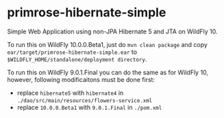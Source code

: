 # primrose-hibernate-simple
Simple Web Application using non-JPA Hibernate 5 and JTA on WildFly 10.

To run this on WildFly 10.0.0.Beta1, just do `mvn clean package` and copy `ear/target/primrose-hibernate-simple.ear` to `$WILDFLY_HOME/standalone/deployment directory`.

To run this on WildFly 9.0.1.Final you can do the same as for WildFly 10, however, following modificaitons must be done first:

* replace `hibernate5` with `hibernate4` in `./dao/src/main/resources/flowers-service.xml`
* replace `10.0.0.Beta1` with `9.0.1.Final` in `./pom.xml`
